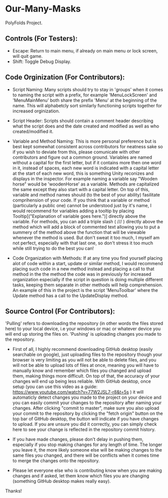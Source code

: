 # Our-Many-Masks
PolyFolds Project.

## Controls (For Testers):

 - Escape: Return to main menu, if already on main menu or lock screen, will quit game.
 - Shift: Toggle Debug Display.


## Code Orginization (For Contributors):

 - Script Naming:
 Many scripts should try to stay in 'groups' when it comes to naming the script with a prefix, for example 'MenuLockScreen' and 'MenuMainMenu' both share the prefix 'Menu' at the beginning of the name. This will alphabetcly sort similarly functioning scripts together for increased orginization.

 - Script Header:
Scripts should contain a comment header describing what the script does and the date created and modified as well as who created/modified it.

 - Variable and Method Naming:
 This is more personal preference but is best kept somewhat consistent across contributors for neatness sake so if you wish to deviate from this, please comunicate with other contributors and figure out a common ground. Variables are named without a capital for the first letter, but if it contains more then one word in it, instead of spaces, each new word is indicated with a capital letter at the start of each new word, this is something Unity reconizes and displays in the inspector. For example naming a variable say "Wooden horse" would be 'woodenHorse' as a variable.
 Methods are capitalized the same except they also start with a capital letter.
 On top of this, variable and method names should (to the best of your ability) fasilitate comprihension of your code. If you think that a variable or method (particularly a public one) cannot be understood just by it's name, I would recommend for variables adding a tooltip by placing Tooltip[("Explanation of variable goes here.")] directly above the variable. For methods, you can add a triple slash ( /// ) directly above the method which will add a block of commented text allowing you to put a summery of the method above the function that will be viewable whenever the method is used.
 But don't sweat it too much, I myself am not perfect, especially with that last one, so don't stress it too much while still trying to do the best you can!
 
 - Code Organization with Methods:
 If at any time you find yourself placing alot of code within a start, update or similar method, I would recommend placing such code in a new method instead and placing a call to that method in the the method the code was in previously for increased organization especially if the script in question is doing multiple different tasks, keeping them separate in other methods will help comprehension. An example of this in the project is the script 'MenuToolbar' where the Update method has a call to the UpdateDisplay method.

## Source Control (For Contributors):

'Pulling' refers to downloading the repository (in other words the files stored here) to your local device, i.e your windows or mac or whatever device you will end up storing the files on.
'Pushing' is uploading changes you made to the repository.

 - First of all, I highly recommend downloading GitHub desktop (easily searchable on google), just uploading files to the repository though your browser is very limiting as you will not be able to delete files, and you will not be able to upload lots of files at once, meaning you will have to manually know and remember which files you changed and upload them, making things more difficult. On top of that, the accuracy of your changes will end up being less reliable. With GitHub desktop, once setup (you can use this video as a guide: https://www.youtube.com/watch?v=77W2JSL7-r8&t=5s ) it will automaticly detect changes you made to the project on your device and you can easily commit your changes to the repository after naming your changes. After clicking "commit to master", make sure you also upload your commit to the repository by clicking the "fetch origin" button on the top bar of GitHub desktop, the button will indicate if you have changes to upload. If you are unsure you did it correctly, you can simply check here to see your change is reflected in the repository commit history.
 
 - If you have made changes, please don't delay in pushing them, especially if you stop making changes for any length of time. The longer you leave it, the more likely someone else will be making changes to the same files you changed, and there will be conflicts when it comes time to merge the changes onto the repository.
 
 - Please let everyone else who is contributing know when you are making changes and if asked, let them know which files you are changing (something GitHub desktop makes really easy).
 
Thanks!
